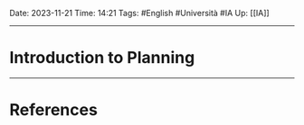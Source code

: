 Date: 2023-11-21
Time: 14:21
Tags: #English #Università #IA 
Up: [[IA]]

---
# Introduction to Planning




---
# References
